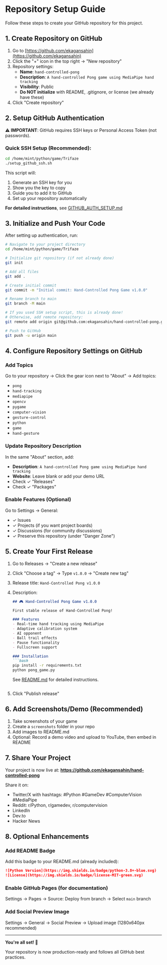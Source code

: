 # Repository Setup Guide

Follow these steps to create your GitHub repository for this project.

## 1. Create Repository on GitHub

1. Go to [https://github.com/ekagansahin](https://github.com/ekagansahin)
2. Click the "+" icon in the top right → "New repository"
3. Repository settings:
   - **Name**: `hand-controlled-pong`
   - **Description**: `A hand-controlled Pong game using MediaPipe hand tracking`
   - **Visibility**: Public
   - **Do NOT initialize** with README, .gitignore, or license (we already have these)
4. Click "Create repository"

## 2. Setup GitHub Authentication

⚠️ **IMPORTANT**: GitHub requires SSH keys or Personal Access Token (not passwords).

### Quick SSH Setup (Recommended):
```bash
cd /home/mint/python/game/Trifaze
./setup_github_ssh.sh
```

This script will:
1. Generate an SSH key for you
2. Show you the key to copy
3. Guide you to add it to GitHub
4. Set up your repository automatically

**For detailed instructions**, see [GITHUB_AUTH_SETUP.md](GITHUB_AUTH_SETUP.md)

## 3. Initialize and Push Your Code

After setting up authentication, run:

```bash
# Navigate to your project directory
cd /home/mint/python/game/Trifaze

# Initialize git repository (if not already done)
git init

# Add all files
git add .

# Create initial commit
git commit -m "Initial commit: Hand-Controlled Pong Game v1.0.0"

# Rename branch to main
git branch -M main

# If you used SSH setup script, this is already done!
# Otherwise, add remote repository:
git remote add origin git@github.com:ekagansahin/hand-controlled-pong.git

# Push to GitHub
git push -u origin main
```

## 4. Configure Repository Settings on GitHub

### Add Topics
Go to your repository → Click the gear icon next to "About" → Add topics:
- `pong`
- `hand-tracking`
- `mediapipe`
- `opencv`
- `pygame`
- `computer-vision`
- `gesture-control`
- `python`
- `game`
- `hand-gesture`

### Update Repository Description
In the same "About" section, add:
- **Description**: `A hand-controlled Pong game using MediaPipe hand tracking`
- **Website**: Leave blank or add your demo URL
- Check ✓ "Releases"
- Check ✓ "Packages"

### Enable Features (Optional)
Go to Settings → General:
- ✓ Issues
- ✓ Projects (if you want project boards)
- ✓ Discussions (for community discussions)
- ✓ Preserve this repository (under "Danger Zone")

## 5. Create Your First Release

1. Go to Releases → "Create a new release"
2. Click "Choose a tag" → Type `v1.0.0` → "Create new tag"
3. Release title: `Hand-Controlled Pong v1.0.0`
4. Description:
   ```markdown
   ## 🎮 Hand-Controlled Pong Game v1.0.0
   
   First stable release of Hand-Controlled Pong!
   
   ### Features
   - Real-time hand tracking using MediaPipe
   - Adaptive calibration system
   - AI opponent
   - Ball trail effects
   - Pause functionality
   - Fullscreen support
   
   ### Installation
   ```bash
   pip install -r requirements.txt
   python pong_game.py
   ```
   
   See [README.md](https://github.com/ekagansahin/hand-controlled-pong#readme) for detailed instructions.
   ```
5. Click "Publish release"

## 6. Add Screenshots/Demo (Recommended)

1. Take screenshots of your game
2. Create a `screenshots` folder in your repo
3. Add images to README.md
4. Optional: Record a demo video and upload to YouTube, then embed in README

## 7. Share Your Project

Your project is now live at:
**https://github.com/ekagansahin/hand-controlled-pong**

Share it on:
- Twitter/X with hashtags: #Python #GameDev #ComputerVision #MediaPipe
- Reddit: r/Python, r/gamedev, r/computervision
- LinkedIn
- Dev.to
- Hacker News

## 8. Optional Enhancements

### Add README Badge
Add this badge to your README.md (already included):
```markdown
![Python Version](https://img.shields.io/badge/python-3.8+-blue.svg)
![License](https://img.shields.io/badge/license-MIT-green.svg)
```

### Enable GitHub Pages (for documentation)
Settings → Pages → Source: Deploy from branch → Select `main` branch

### Add Social Preview Image
Settings → General → Social Preview → Upload image (1280x640px recommended)

---

**You're all set! 🎉**

Your repository is now production-ready and follows all GitHub best practices.
